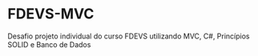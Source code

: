 # FDEVS-MVC
Desafio projeto individual do curso FDEVS utilizando MVC, C#, Princípios SOLID e Banco de Dados
